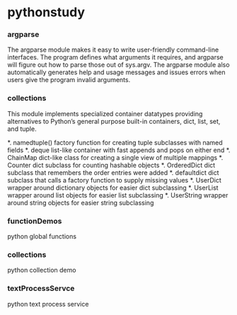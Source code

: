 # pythonstudy

### argparse ###
The argparse module makes it easy to write user-friendly command-line interfaces. The program defines what arguments it requires, and argparse will figure out how to parse those out of sys.argv. The argparse module also automatically generates help and usage messages and issues errors when users give the program invalid arguments.

### collections ###
This module implements specialized container datatypes providing alternatives to Python’s general purpose built-in containers, dict, list, set, and tuple.

*. namedtuple()    factory function for creating tuple subclasses with named fields
*. deque    list-like container with fast appends and pops on either end
*. ChainMap    dict-like class for creating a single view of multiple mappings
*. Counter    dict subclass for counting hashable objects
*. OrderedDict    dict subclass that remembers the order entries were added
*. defaultdict    dict subclass that calls a factory function to supply missing values
*. UserDict    wrapper around dictionary objects for easier dict subclassing
*. UserList    wrapper around list objects for easier list subclassing
*. UserString    wrapper around string objects for easier string subclassing

### functionDemos ###


python global functions

### collections ###

python collection demo

### textProcessServce ###

python text process service

